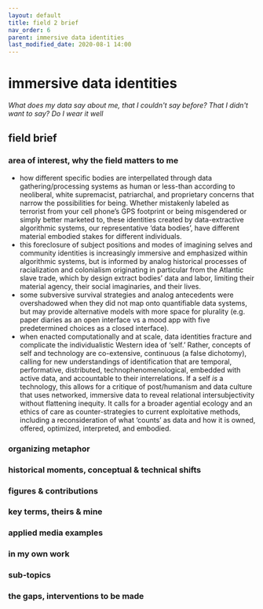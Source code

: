 ```yaml
---
layout: default
title: field 2 brief
nav_order: 6
parent: immersive data identities
last_modified_date: 2020-08-1 14:00
---
```


# immersive data identities

_What does my data say about me, that I couldn't say before? That I didn't want to say? Do I wear it well_

## field brief

### area of interest, why the field matters to me

- how different specific bodies are interpellated through data gathering/processing systems as human or less-than according to neoliberal, white supremacist, patriarchal, and proprietary concerns that narrow the possibilities for being. Whether mistakenly labeled as terrorist from your cell phone’s GPS footprint or being misgendered or simply better marketed to, these identities created by data-extractive algorithmic systems, our representative ‘data bodies’,  have different material embodied stakes for different individuals. 
- this foreclosure of subject positions and modes of imagining selves and community identities is increasingly immersive and emphasized within algorithmic systems, but is informed by analog historical processes of racialization and colonialism originating in particular from the Atlantic slave trade, which by design extract bodies’ data and labor, limiting their material agency, their social imaginaries, and their lives. 
- some subversive survival strategies and analog antecedents were overshadowed when they did not map onto quantifiable data systems, but may provide alternative models with more space for plurality (e.g. paper diaries as an open interface vs a mood app with five predetermined choices as a closed interface). 
- when enacted computationally and at scale, data identities fracture and complicate the individualistic Western idea of ‘self.’ Rather, concepts of self and technology are co-extensive, continuous (a false dichotomy), calling for new understandings of identification that are temporal, performative, distributed, technophenomenological, embedded with active data, and accountable to their interrelations. If a self _is_ a technology, this allows for a critique of post/humanism and data culture that uses networked, immersive data to reveal relational intersubjectivity without flattening inequity. It calls for a broader agential ecology and an ethics of care as counter-strategies to current exploitative methods, including a reconsideration of what ‘counts’ as data and how it is owned, offered, optimized, interpreted, and embodied. 


### organizing metaphor

### historical moments, conceptual & technical shifts

### figures & contributions

### key terms, theirs & mine

### applied media examples

### in my own work

### sub-topics

### the gaps, interventions to be made
